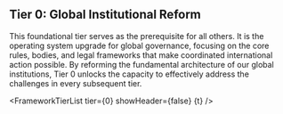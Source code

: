 <script>
  import FrameworkTierList from '$lib/components/FrameworkTierList.svelte';
  export let t;
</script>

## Tier 0: Global Institutional Reform

This foundational tier serves as the prerequisite for all others. It is the operating system upgrade for global governance, focusing on the core rules, bodies, and legal frameworks that make coordinated international action possible. By reforming the fundamental architecture of our global institutions, Tier 0 unlocks the capacity to effectively address the challenges in every subsequent tier.

<FrameworkTierList tier={0} showHeader={false} {t} />
